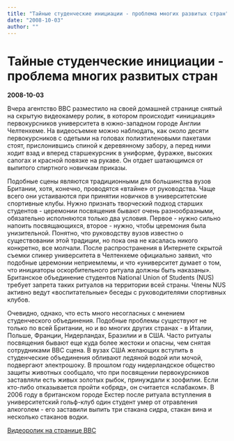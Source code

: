 ```yaml
---
title: "Тайные студенческие инициации - проблема многих развитых стран"
date: "2008-10-03"
author: ""
---
```


# Тайные студенческие инициации - проблема многих развитых стран

**2008-10-03** 

Вчера агентство BBC разместило на своей домашней странице снятый на скрытую видеокамеру ролик, в котором происходит «инициация» первокурсников университета в южно-западном городе Англии Челтенхеме. На видеосъемке можно наблюдать, как около десяти первокурсников с одетыми на головах полиэтиленовыми пакетами стоят, прислонившись спиной к деревянному забору, а перед ними ходит взад и вперед старшекурсник в униформе, фуражке, высоких сапогах и красной повязке на рукаве. Он отдает шатающимся от выпитого спиртного новичкам приказы.

Подобные сцены являются традиционными для большинства вузов Британии, хотя, конечно, проводятся «втайне» от руководства. Чаще всего они устаиваются при принятии новичков в университетские спортивные клубы. Нужно признать творческий подход старших студентов - церемонии посвящения бывают очень разнообразными, обязательно исполняются только два условия. Первое - нужно сильно напоить посвящающихся, второе - нужно, чтобы церемония была унизительной. Понятно, что руководству вузов известно о существовании этой традиции, но пока она не касалась никого конкретно, все молчали. После распространения в Интернете скрытой съемки спикер университета в Челтенхеме официально заявил, что подобные церемонии неприемлемы, и что «университет думает о том, что инициаторы оскорбительного ритуала должны быть наказаны». Британское объединение студентов National Union of Students (NUS) требует запрета таких ритуалов на территории всей страны. Члены NUS активно ведут «воспитательные» беседы с руководителями спортивных клубов.

Очевидно, однако, что есть много несогласных с мнением студенческого объединения. Подобные проблемы существуют не только по всей Британии, но и во многих других странах - в Италии, Польше, Франции, Нидерландах, Бразилии и в США. Часто ритуалы посвящения бывают еще куда более жестоки и опасны, чем снятая сотрудниками BBC сцена. В вузах США желающих вступить в студенческие объединения обливают ледяной водой или мочой, подвергают электрошоку. В прошлом году нидерландское общество защиты животных сообщало, что при посвящении первокурсников заставляли есть живых золотых рыбок, принуждали к зоофилии. Если кто-либо отказывается пройти «обряд», он считается «слабаком». В 2006 году в британском городе Екстер после ритуала вступления в университетский гольф-клуб один студент умер от отравления алкоголем - его заставили выпить три стакана сидра, стакан вина и несколько стаканов водки.

[Видеоролик на странице BBC ](http://news.bbc.co.uk/2/hi/uk_news/7646723.stm)